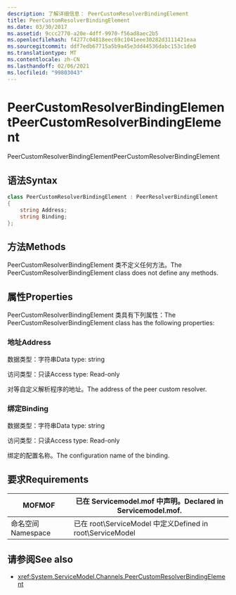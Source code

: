```yaml
---
description: 了解详细信息： PeerCustomResolverBindingElement
title: PeerCustomResolverBindingElement
ms.date: 03/30/2017
ms.assetid: 9ccc2770-a20e-4dff-9970-f56ad8aec2b5
ms.openlocfilehash: f4277c04818eec69c1041eee30282d3111421eaa
ms.sourcegitcommit: ddf7edb67715a5b9a45e3dd44536dabc153c1de0
ms.translationtype: MT
ms.contentlocale: zh-CN
ms.lasthandoff: 02/06/2021
ms.locfileid: "99803043"
---
```

# <a name="peercustomresolverbindingelement"></a><span data-ttu-id="4cc92-103">PeerCustomResolverBindingElement</span><span class="sxs-lookup"><span data-stu-id="4cc92-103">PeerCustomResolverBindingElement</span></span>

<span data-ttu-id="4cc92-104">PeerCustomResolverBindingElement</span><span class="sxs-lookup"><span data-stu-id="4cc92-104">PeerCustomResolverBindingElement</span></span>

## <a name="syntax"></a><span data-ttu-id="4cc92-105">语法</span><span class="sxs-lookup"><span data-stu-id="4cc92-105">Syntax</span></span>

```csharp
class PeerCustomResolverBindingElement : PeerResolverBindingElement
{
    string Address;
    string Binding;
};
```

## <a name="methods"></a><span data-ttu-id="4cc92-106">方法</span><span class="sxs-lookup"><span data-stu-id="4cc92-106">Methods</span></span>

<span data-ttu-id="4cc92-107">PeerCustomResolverBindingElement 类不定义任何方法。</span><span class="sxs-lookup"><span data-stu-id="4cc92-107">The PeerCustomResolverBindingElement class does not define any methods.</span></span>

## <a name="properties"></a><span data-ttu-id="4cc92-108">属性</span><span class="sxs-lookup"><span data-stu-id="4cc92-108">Properties</span></span>

 <span data-ttu-id="4cc92-109">PeerCustomResolverBindingElement 类具有下列属性：</span><span class="sxs-lookup"><span data-stu-id="4cc92-109">The PeerCustomResolverBindingElement class has the following properties:</span></span>

### <a name="address"></a><span data-ttu-id="4cc92-110">地址</span><span class="sxs-lookup"><span data-stu-id="4cc92-110">Address</span></span>

<span data-ttu-id="4cc92-111">数据类型：字符串</span><span class="sxs-lookup"><span data-stu-id="4cc92-111">Data type: string</span></span>

<span data-ttu-id="4cc92-112">访问类型：只读</span><span class="sxs-lookup"><span data-stu-id="4cc92-112">Access type: Read-only</span></span>

<span data-ttu-id="4cc92-113">对等自定义解析程序的地址。</span><span class="sxs-lookup"><span data-stu-id="4cc92-113">The address of the peer custom resolver.</span></span>

### <a name="binding"></a><span data-ttu-id="4cc92-114">绑定</span><span class="sxs-lookup"><span data-stu-id="4cc92-114">Binding</span></span>

<span data-ttu-id="4cc92-115">数据类型：字符串</span><span class="sxs-lookup"><span data-stu-id="4cc92-115">Data type: string</span></span>

<span data-ttu-id="4cc92-116">访问类型：只读</span><span class="sxs-lookup"><span data-stu-id="4cc92-116">Access type: Read-only</span></span>

<span data-ttu-id="4cc92-117">绑定的配置名称。</span><span class="sxs-lookup"><span data-stu-id="4cc92-117">The configuration name of the binding.</span></span>

## <a name="requirements"></a><span data-ttu-id="4cc92-118">要求</span><span class="sxs-lookup"><span data-stu-id="4cc92-118">Requirements</span></span>

|<span data-ttu-id="4cc92-119">MOF</span><span class="sxs-lookup"><span data-stu-id="4cc92-119">MOF</span></span>|<span data-ttu-id="4cc92-120">已在 Servicemodel.mof 中声明。</span><span class="sxs-lookup"><span data-stu-id="4cc92-120">Declared in Servicemodel.mof.</span></span>|
|---------|-----------------------------------|
|<span data-ttu-id="4cc92-121">命名空间</span><span class="sxs-lookup"><span data-stu-id="4cc92-121">Namespace</span></span>|<span data-ttu-id="4cc92-122">已在 root\ServiceModel 中定义</span><span class="sxs-lookup"><span data-stu-id="4cc92-122">Defined in root\ServiceModel</span></span>|

## <a name="see-also"></a><span data-ttu-id="4cc92-123">请参阅</span><span class="sxs-lookup"><span data-stu-id="4cc92-123">See also</span></span>

- <xref:System.ServiceModel.Channels.PeerCustomResolverBindingElement>
